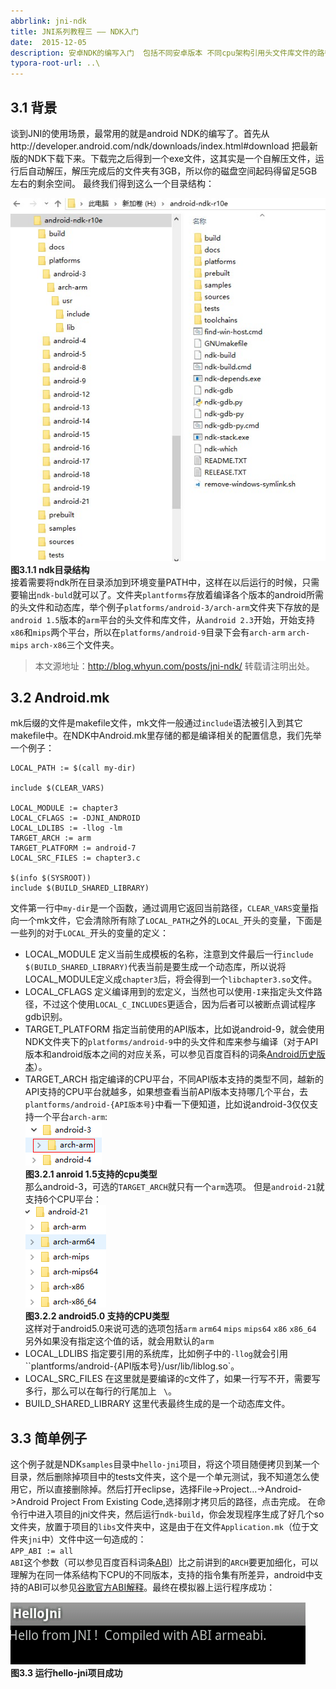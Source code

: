 ```yaml
---
abbrlink: jni-ndk  
title: JNI系列教程三 —— NDK入门
date:  2015-12-05
description: 安卓NDK的编写入门  包括不同安卓版本 不同cpu架构引用头文件库文件的路径规则等知识点
typora-root-url: ..\
---
```


## 3.1 背景
谈到JNI的使用场景，最常用的就是android NDK的编写了。首先从http://developer.android.com/ndk/downloads/index.html#download 把最新版的NDK下载下来。下载完之后得到一个exe文件，这其实是一个自解压文件，运行后自动解压，解压完成后的文件夹有3GB，所以你的磁盘空间起码得留足5GB左右的剩余空间。
最终我们得到这么一个目录结构：

![ndk目录结构](/images/ndk_dir.jpg "")  
**图3.1.1 ndk目录结构**  
接着需要将ndk所在目录添加到环境变量PATH中，这样在以后运行的时候，只需要输出`ndk-buld`就可以了。文件夹`plantforms`存放着编译各个版本的android所需的头文件和动态库，举个例子`platforms/android-3/arch-arm`文件夹下存放的是`android 1.5`版本的`arm`平台的头文件和库文件，从`android 2.3`开始，开始支持`x86`和`mips`两个平台，所以在`platforms/android-9`目录下会有`arch-arm` `arch-mips` `arch-x86`三个文件夹。

> 本文源地址：http://blog.whyun.com/posts/jni-ndk/ 转载请注明出处。

## 3.2 Android.mk
mk后缀的文件是makefile文件，mk文件一般通过`include`语法被引入到其它makefile中。在NDK中Android.mk里存储的都是编译相关的配置信息，我们先举一个例子：
```
LOCAL_PATH := $(call my-dir)

include $(CLEAR_VARS)

LOCAL_MODULE := chapter3
LOCAL_CFLAGS := -DJNI_ANDROID
LOCAL_LDLIBS := -llog -lm
TARGET_ARCH := arm
TARGET_PLATFORM := android-7
LOCAL_SRC_FILES := chapter3.c 

$(info $(SYSROOT))
include $(BUILD_SHARED_LIBRARY)
```
文件第一行中`my-dir`是一个函数，通过调用它返回当前路径，`CLEAR_VARS`变量指向一个mk文件，它会清除所有除了`LOCAL_PATH`之外的`LOCAL_`开头的变量，下面是一些列的对于`LOCAL_`开头的变量的定义：

- LOCAL_MODULE 定义当前生成模板的名称，注意到文件最后一行`include $(BUILD_SHARED_LIBRARY)`代表当前是要生成一个动态库，所以说将LOCAL_MODULE定义成`chapter3`后，将会得到一个`libchapter3.so`文件。
- LOCAL_CFLAGS 定义编译用到的宏定义，当然也可以使用`-I`来指定头文件路径，不过这个使用`LOCAL_C_INCLUDES`更适合，因为后者可以被断点调试程序gdb识别。
- TARGET_PLATFORM 指定当前使用的API版本，比如说android-9，就会使用NDK文件夹下的`platforms/android-9`中的头文件和库来参与编译（对于API版本和android版本之间的对应关系，可以参见百度百科的词条[Android历史版本](http://baike.baidu.com/view/7902337.htm "")）。
- TARGET_ARCH 指定编译的CPU平台，不同API版本支持的类型不同，越新的API支持的CPU平台就越多，如果想查看当前API版本支持哪几个平台，去`plantforms/android-{API版本号}`中看一下便知道，比如说android-3仅仅支持一个平台`arch-arm`:  
![1.5支持的cpu类型](/images/1.5arch.png "")  
**图3.2.1 anroid 1.5支持的cpu类型**  
那么android-3，可选的`TARGET_ARCH`就只有一个`arm`选项。
但是`android-21`就支持6个CPU平台：  
![android-21支持的CPU类型](/images/anroid21-arch.png "")  
**图3.2.2 android5.0 支持的CPU类型**  
这样对于android5.0来说可选的选项包括`arm` `arm64` `mips` `mips64` `x86` `x86_64`
另外如果没有指定这个值的话，就会用默认的`arm`
- LOCAL_LDLIBS 指定要引用的系统库，比如例子中的`-llog`就会引用``plantforms/android-{API版本号}/usr/lib/liblog.so`。
- LOCAL_SRC_FILES 在这里就是要编译的c文件了，如果一行写不开，需要写多行，那么可以在每行的行尾加上 ` \`。
- BUILD_SHARED_LIBRARY 这里代表最终生成的是一个动态库文件。

## 3.3 简单例子
这个例子就是NDK`samples`目录中`hello-jni`项目，将这个项目随便拷贝到某一个目录，然后删除掉项目中的tests文件夹，这个是一个单元测试，我不知道怎么使用它，所以直接删除掉。然后打开eclipse，选择File->Project...->Android->Android Project From Existing Code,选择刚才拷贝后的路径，点击完成。
在命令行中进入项目的jni文件夹，然后运行`ndk-build`，你会发现程序生成了好几个so文件夹，放置于项目的`libs`文件夹中，这是由于在文件`Application.mk`（位于文件夹`jni`中）文件中这一句造成的：  
`APP_ABI := all`  
`ABI`这个参数（可以参见百度百科词条[ABI](http://baike.baidu.com/subview/1433570/6276632.htm "")）比之前讲到的`ARCH`要更加细化，可以理解为在同一体系结构下CPU的不同版本，支持的指令集有所差异，android中支持的ABI可以参见[谷歌官方ABI解释](http://developer.android.com/ndk/guides/abis.html "")。最终在模拟器上运行程序成功：  

![运行hello-jni项目成功](/images/hello_jni_run_success.png "")  
**图3.3 运行hello-jni项目成功**  
